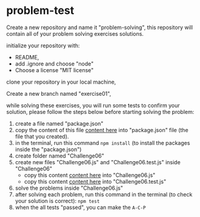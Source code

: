 # problem-test
Create a new repository and name it "problem-solving", this repository will contain all of your problem solving exercises solutions.

initialize your repository with:
- README, 
- add .ignore and choose "node"
- Choose a license "MIT license"

clone your repository in your local machine,

Create a new branch named "exercise01",

while solving these exercises, you will run some tests to confirm your solution, please follow the steps below before starting solving the problem:


1. create a file named "package.json"
2. copy the content of this file [content here](https://github.com/LTUC/prep-course-std/blob/master/Day06/ProblemSolving/package.json) into "package.json" file (the file that you created).
3. in the terminal, run this command `npm install` (to install the packages inside the "package.json")
4. create folder named "Challenge06"
5. create new files "Challenge06.js" and "Challenge06.test.js" inside "Challenge06"
    - copy this content [content here](https://github.com/LTUC/prep-course-std/blob/master/Day06/ProblemSolving/Challenge06.js) into "Challenge06.js"
	- copy this content [content here](https://github.com/LTUC/prep-course-std/blob/master/Day06/ProblemSolving/Challenge06.test.js) into "Challenge06.test.js"
6. solve the problems inside "Challenge06.js"
7. after solving each problem, run this command in the terminal (to check your solution is correct):
```npm test```
8. when the all tests "passed", you can make the ``A-C-P`` 